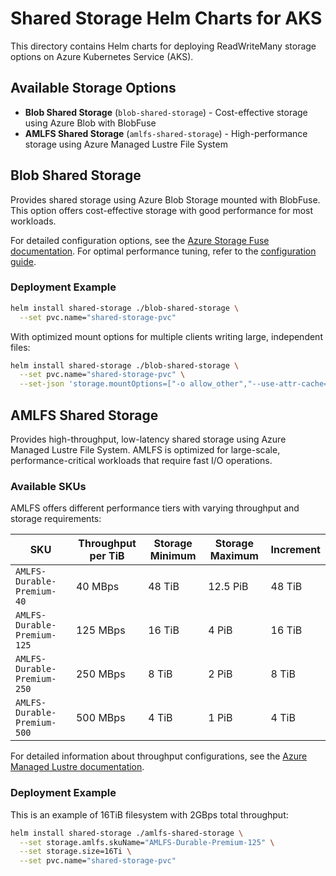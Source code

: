 # Shared Storage Helm Charts for AKS

This directory contains Helm charts for deploying ReadWriteMany storage options on Azure Kubernetes Service (AKS).

## Available Storage Options

* **Blob Shared Storage** (`blob-shared-storage`) - Cost-effective storage using Azure Blob with BlobFuse
* **AMLFS Shared Storage** (`amlfs-shared-storage`) - High-performance storage using Azure Managed Lustre File System

## Blob Shared Storage

Provides shared storage using Azure Blob Storage mounted with BlobFuse. This option offers cost-effective storage with good performance for most workloads.

For detailed configuration options, see the [Azure Storage Fuse documentation](https://github.com/Azure/azure-storage-fuse). For optimal performance tuning, refer to the [configuration guide](https://github.com/Azure/azure-storage-fuse?tab=readme-ov-file#config-guide).

### Deployment Example

```bash
helm install shared-storage ./blob-shared-storage \
  --set pvc.name="shared-storage-pvc"
```

With optimized mount options for multiple clients writing large, independent files:

```bash
helm install shared-storage ./blob-shared-storage \
  --set pvc.name="shared-storage-pvc" \
  --set-json 'storage.mountOptions=["-o allow_other","--use-attr-cache=true","--cancel-list-on-mount-seconds=10","-o attr_timeout=120","-o entry_timeout=120","-o negative_timeout=120","--log-level=LOG_WARNING","--file-cache-timeout-in-seconds=120","--block-cache","--block-cache-block-size=32","--block-cache-parallelism=80"]'
```


## AMLFS Shared Storage

Provides high-throughput, low-latency shared storage using Azure Managed Lustre File System. AMLFS is optimized for large-scale, performance-critical workloads that require fast I/O operations.

### Available SKUs

AMLFS offers different performance tiers with varying throughput and storage requirements:

| SKU                         | Throughput per TiB | Storage Minimum | Storage Maximum | Increment |
|-----------------------------|--------------------|-----------------|-----------------|-----------|
| `AMLFS-Durable-Premium-40`  |            40 MBps |          48 TiB |        12.5 PiB |    48 TiB |
| `AMLFS-Durable-Premium-125` |           125 MBps |          16 TiB |           4 PiB |    16 TiB |
| `AMLFS-Durable-Premium-250` |           250 MBps |           8 TiB |           2 PiB |     8 TiB |
| `AMLFS-Durable-Premium-500` |           500 MBps |           4 TiB |           1 PiB |     4 TiB |

For detailed information about throughput configurations, see the [Azure Managed Lustre documentation](https://learn.microsoft.com/en-us/azure/azure-managed-lustre/create-file-system-portal#throughput-configurations).

### Deployment Example

This is an example of 16TiB filesystem with 2GBps total throughput:

```bash
helm install shared-storage ./amlfs-shared-storage \
  --set storage.amlfs.skuName="AMLFS-Durable-Premium-125" \
  --set storage.size=16Ti \
  --set pvc.name="shared-storage-pvc"
```
